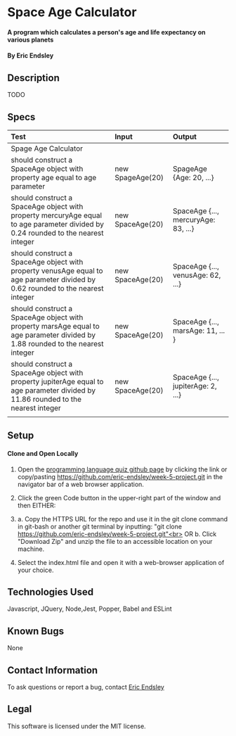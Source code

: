 # Space Age Calculator

#### A program which calculates a person's age and life expectancy on various planets

#### By Eric Endsley

## Description
TODO

## Specs
| Test | Input | Output |
| :----------- | :----------------------| :----------- |
| Spage Age Calculator |||
| should construct a SpaceAge object with property age equal to age parameter | new SpageAge(20) | SpageAge {Age: 20, ...} |
| should construct a SpaceAge object with property mercuryAge equal to age parameter divided by 0.24 rounded to the nearest integer | new SpaceAge(20) | SpaceAge {..., mercuryAge: 83, ...}|
| should construct a SpaceAge object with property venusAge equal to age parameter divided by 0.62 rounded to the nearest integer | new SpaceAge(20) | SpaceAge {..., venusAge: 62, ...}|
| should construct a SpaceAge object with property marsAge equal to age parameter divided by 1.88 rounded to the nearest integer | new SpaceAge(20) | SpaceAge {..., marsAge: 11, ... }|
| should construct a SpaceAge object with property jupiterAge equal to age parameter divided by 11.86 rounded to the nearest integer | new SpaceAge(20) | SpaceAge {..., jupiterAge: 2, ...}|
||||


## Setup
#### Clone and Open Locally
 1. Open the [programming language quiz github page](https://github.com/eric-endsley/week-5-project.git) by clicking the link or copy/pasting https://github.com/eric-endsley/week-5-project.git in the navigator bar of a web browser application.

 2. Click the green Code button in the upper-right part of the window and then EITHER:

 3. a. Copy the HTTPS URL for the repo and use it in the git clone command in git-bash or another git terminal by inputting: "git clone https://github.com/eric-endsley/week-5-project.git"<br> 
 OR b. Click "Download Zip" and unzip the file to an accessible location on your machine.

 4. Select the index.html file and open it with a web-browser application of your choice.

## Technologies Used
Javascript, JQuery, Node,Jest, Popper, Babel and ESLint

## Known Bugs
None

## Contact Information
To ask questions or report a bug, contact [Eric Endsley](mailto:eric.endsley4@gmail.com)

## Legal
This software is licensed under the MIT license.